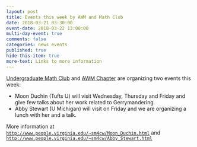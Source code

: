 ```yaml
---
layout: post
title: Events this week by AWM and Math Club
date: 2018-03-21 03:30:00
event-date: 2018-03-22 13:00:00
multi-day-event: true
comments: false
categories: news events
published: true
hide-this-item: true
more-text: Links to more information
---
```


[Undergraduate Math Club]({{site.url}}/seminars/mathclub/)
and
[AWM Chapter]({{site.url}}/awm/) 
are organizing two events this week:
- Moon Duchin (Tufts U) will visit Wednesday, Thursday and Friday and give few talks about her work related to Gerrymandering.
- Abby Stewart (U Michigan) will visit on Friday and we are organizing a lunch with her and a talk. 

<!--more-->

More information at 
[`http://www.people.virginia.edu/~sm4cw/Moon_Duchin.html`](http://www.people.virginia.edu/~sm4cw/Moon_Duchin.html)
and [`http://www.people.virginia.edu/~sm4cw/Abby_Stewart.html`](http://www.people.virginia.edu/~sm4cw/Abby_Stewart.html)

